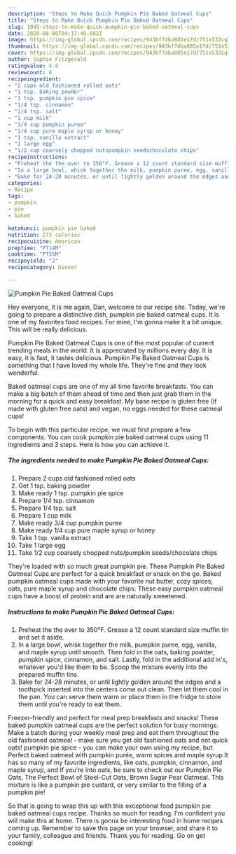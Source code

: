 ```yaml
---
description: "Steps to Make Quick Pumpkin Pie Baked Oatmeal Cups"
title: "Steps to Make Quick Pumpkin Pie Baked Oatmeal Cups"
slug: 1045-steps-to-make-quick-pumpkin-pie-baked-oatmeal-cups
date: 2020-08-06T04:17:49.682Z
image: https://img-global.cpcdn.com/recipes/943bf7dba885e17d/751x532cq70/pumpkin-pie-baked-oatmeal-cups-recipe-main-photo.jpg
thumbnail: https://img-global.cpcdn.com/recipes/943bf7dba885e17d/751x532cq70/pumpkin-pie-baked-oatmeal-cups-recipe-main-photo.jpg
cover: https://img-global.cpcdn.com/recipes/943bf7dba885e17d/751x532cq70/pumpkin-pie-baked-oatmeal-cups-recipe-main-photo.jpg
author: Sophie Fitzgerald
ratingvalue: 4.8
reviewcount: 8
recipeingredient:
- "2 cups old fashioned rolled oats"
- "1 tsp. baking powder"
- "1 tsp. pumpkin pie spice"
- "1/4 tsp. cinnamon"
- "1/4 tsp. salt"
- "1 cup milk"
- "3/4 cup pumpkin puree"
- "1/4 cup pure maple syrup or honey"
- "1 tsp. vanilla extract"
- "1 large egg"
- "1/2 cup coarsely chopped nutspumpkin seedschocolate chips"
recipeinstructions:
- "Preheat the the over to 350°F. Grease a 12 count standard size muffin tin and set it aside."
- "In a large bowl, whisk together the milk, pumpkin puree, egg, vanilla, and maple syrup until smooth. Then fold in the oats, baking powder, pumpkin spice, cinnamon, and salt. Lastly, fold in the additional add in&#39;s, whatever you&#39;d like them to be. Scoop the mixture evenly into the prepared muffin tins."
- "Bake for 24-28 minutes, or until lightly golden around the edges and a toothpick inserted into the centers come out clean. Then let them cool in the pan. You can serve them warm or place them in the fridge to store them until you&#39;re ready to eat them."
categories:
- Recipe
tags:
- pumpkin
- pie
- baked

katakunci: pumpkin pie baked 
nutrition: 273 calories
recipecuisine: American
preptime: "PT14M"
cooktime: "PT55M"
recipeyield: "2"
recipecategory: Dinner

---
```



![Pumpkin Pie Baked Oatmeal Cups](https://img-global.cpcdn.com/recipes/943bf7dba885e17d/751x532cq70/pumpkin-pie-baked-oatmeal-cups-recipe-main-photo.jpg)

Hey everyone, it is me again, Dan, welcome to our recipe site. Today, we're going to prepare a distinctive dish, pumpkin pie baked oatmeal cups. It is one of my favorites food recipes. For mine, I'm gonna make it a bit unique. This will be really delicious.

Pumpkin Pie Baked Oatmeal Cups is one of the most popular of current trending meals in the world. It is appreciated by millions every day. It is easy, it is fast, it tastes delicious. Pumpkin Pie Baked Oatmeal Cups is something that I have loved my whole life. They're fine and they look wonderful.

Baked oatmeal cups are one of my all time favorite breakfasts. You can make a big batch of them ahead of time and then just grab them in the morning for a quick and easy breakfast. My base recipe is gluten free (if made with gluten free oats) and vegan, no eggs needed for these oatmeal cups!


To begin with this particular recipe, we must first prepare a few components. You can cook pumpkin pie baked oatmeal cups using 11 ingredients and 3 steps. Here is how you can achieve it.

<!--inarticleads1-->

##### The ingredients needed to make Pumpkin Pie Baked Oatmeal Cups:

1. Prepare 2 cups old fashioned rolled oats
1. Get 1 tsp. baking powder
1. Make ready 1 tsp. pumpkin pie spice
1. Prepare 1/4 tsp. cinnamon
1. Prepare 1/4 tsp. salt
1. Prepare 1 cup milk
1. Make ready 3/4 cup pumpkin puree
1. Make ready 1/4 cup pure maple syrup or honey
1. Take 1 tsp. vanilla extract
1. Take 1 large egg
1. Take 1/2 cup coarsely chopped nuts/pumpkin seeds/chocolate chips


They&#39;re loaded with so much great pumpkin pie. These Pumpkin Pie Baked Oatmeal Cups are perfect for a quick breakfast or snack on the go. Baked pumpkin oatmeal cups made with your favorite nut butter, cozy spices, oats, pure maple syrup and chocolate chips. These easy pumpkin oatmeal cups have a boost of protein and are are naturally sweetened. 

<!--inarticleads2-->

##### Instructions to make Pumpkin Pie Baked Oatmeal Cups:

1. Preheat the the over to 350°F. Grease a 12 count standard size muffin tin and set it aside.
1. In a large bowl, whisk together the milk, pumpkin puree, egg, vanilla, and maple syrup until smooth. Then fold in the oats, baking powder, pumpkin spice, cinnamon, and salt. Lastly, fold in the additional add in&#39;s, whatever you&#39;d like them to be. Scoop the mixture evenly into the prepared muffin tins.
1. Bake for 24-28 minutes, or until lightly golden around the edges and a toothpick inserted into the centers come out clean. Then let them cool in the pan. You can serve them warm or place them in the fridge to store them until you&#39;re ready to eat them.


Freezer-friendly and perfect for meal prep breakfasts and snacks! These baked pumpkin oatmeal cups are the perfect solution for busy mornings. Make a batch during your weekly meal prep and eat them throughout the old fashioned oatmeal - make sure you get old fashioned oats and not quick oats! pumpkin pie spice - you can make your own using my recipe, but. Perfect baked oatmeal with pumpkin purée, warm spices and maple syrup It has so many of my favorite ingredients, like oats, pumpkin, cinnamon, and maple syrup, and If you&#39;re into oats, be sure to check out our Pumpkin Pie Oats, The Perfect Bowl of Steel-Cut Oats, Brown Sugar Pear Oatmeal. This mixture is like a pumpkin pie custard, or very similar to the filling of a pumpkin pie! 

So that is going to wrap this up with this exceptional food pumpkin pie baked oatmeal cups recipe. Thanks so much for reading. I'm confident you will make this at home. There is gonna be interesting food in home recipes coming up. Remember to save this page on your browser, and share it to your family, colleague and friends. Thank you for reading. Go on get cooking!
